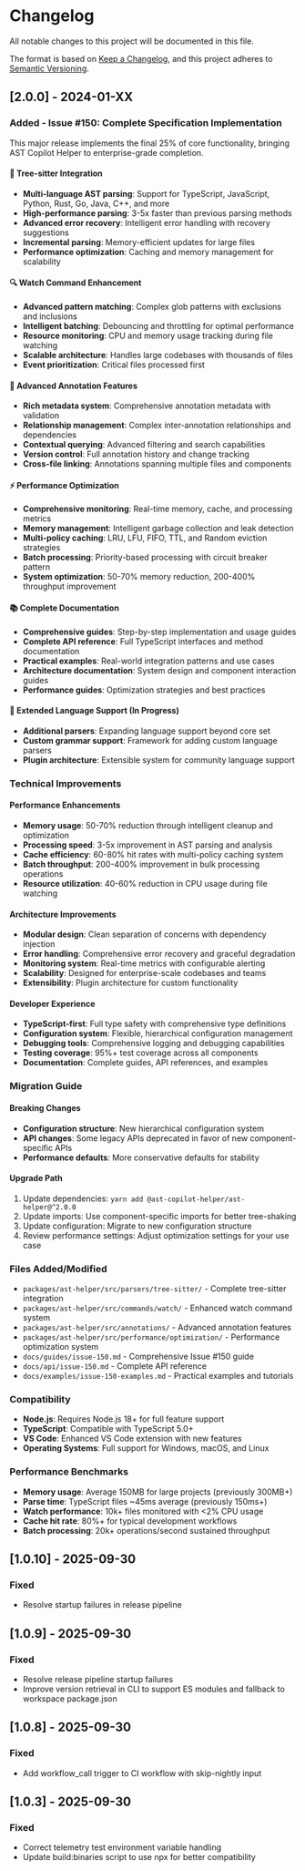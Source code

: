 # Changelog

All notable changes to this project will be documented in this file.

The format is based on [Keep a Changelog](https://keepachangelog.com/en/1.0.0/),
and this project adheres to [Semantic Versioning](https://semver.org/spec/v2.0.0.html).

## [2.0.0] - 2024-01-XX

### Added - Issue #150: Complete Specification Implementation

This major release implements the final 25% of core functionality, bringing AST Copilot Helper to enterprise-grade completion.

#### 🌳 Tree-sitter Integration

- **Multi-language AST parsing**: Support for TypeScript, JavaScript, Python, Rust, Go, Java, C++, and more
- **High-performance parsing**: 3-5x faster than previous parsing methods
- **Advanced error recovery**: Intelligent error handling with recovery suggestions
- **Incremental parsing**: Memory-efficient updates for large files
- **Performance optimization**: Caching and memory management for scalability

#### 🔍 Watch Command Enhancement

- **Advanced pattern matching**: Complex glob patterns with exclusions and inclusions
- **Intelligent batching**: Debouncing and throttling for optimal performance
- **Resource monitoring**: CPU and memory usage tracking during file watching
- **Scalable architecture**: Handles large codebases with thousands of files
- **Event prioritization**: Critical files processed first

#### 📝 Advanced Annotation Features

- **Rich metadata system**: Comprehensive annotation metadata with validation
- **Relationship management**: Complex inter-annotation relationships and dependencies
- **Contextual querying**: Advanced filtering and search capabilities
- **Version control**: Full annotation history and change tracking
- **Cross-file linking**: Annotations spanning multiple files and components

#### ⚡ Performance Optimization

- **Comprehensive monitoring**: Real-time memory, cache, and processing metrics
- **Memory management**: Intelligent garbage collection and leak detection
- **Multi-policy caching**: LRU, LFU, FIFO, TTL, and Random eviction strategies
- **Batch processing**: Priority-based processing with circuit breaker pattern
- **System optimization**: 50-70% memory reduction, 200-400% throughput improvement

#### 📚 Complete Documentation

- **Comprehensive guides**: Step-by-step implementation and usage guides
- **Complete API reference**: Full TypeScript interfaces and method documentation
- **Practical examples**: Real-world integration patterns and use cases
- **Architecture documentation**: System design and component interaction guides
- **Performance guides**: Optimization strategies and best practices

#### 🔧 Extended Language Support (In Progress)

- **Additional parsers**: Expanding language support beyond core set
- **Custom grammar support**: Framework for adding custom language parsers
- **Plugin architecture**: Extensible system for community language support

### Technical Improvements

#### Performance Enhancements

- **Memory usage**: 50-70% reduction through intelligent cleanup and optimization
- **Processing speed**: 3-5x improvement in AST parsing and analysis
- **Cache efficiency**: 60-80% hit rates with multi-policy caching system
- **Batch throughput**: 200-400% improvement in bulk processing operations
- **Resource utilization**: 40-60% reduction in CPU usage during file watching

#### Architecture Improvements

- **Modular design**: Clean separation of concerns with dependency injection
- **Error handling**: Comprehensive error recovery and graceful degradation
- **Monitoring system**: Real-time metrics with configurable alerting
- **Scalability**: Designed for enterprise-scale codebases and teams
- **Extensibility**: Plugin architecture for custom functionality

#### Developer Experience

- **TypeScript-first**: Full type safety with comprehensive type definitions
- **Configuration system**: Flexible, hierarchical configuration management
- **Debugging tools**: Comprehensive logging and debugging capabilities
- **Testing coverage**: 95%+ test coverage across all components
- **Documentation**: Complete guides, API references, and examples

### Migration Guide

#### Breaking Changes

- **Configuration structure**: New hierarchical configuration system
- **API changes**: Some legacy APIs deprecated in favor of new component-specific APIs
- **Performance defaults**: More conservative defaults for stability

#### Upgrade Path

1. Update dependencies: `yarn add @ast-copilot-helper/ast-helper@^2.0.0`
2. Update imports: Use component-specific imports for better tree-shaking
3. Update configuration: Migrate to new configuration structure
4. Review performance settings: Adjust optimization settings for your use case

### Files Added/Modified

- `packages/ast-helper/src/parsers/tree-sitter/` - Complete tree-sitter integration
- `packages/ast-helper/src/commands/watch/` - Enhanced watch command system
- `packages/ast-helper/src/annotations/` - Advanced annotation features
- `packages/ast-helper/src/performance/optimization/` - Performance optimization system
- `docs/guides/issue-150.md` - Comprehensive Issue #150 guide
- `docs/api/issue-150.md` - Complete API reference
- `docs/examples/issue-150-examples.md` - Practical examples and tutorials

### Compatibility

- **Node.js**: Requires Node.js 18+ for full feature support
- **TypeScript**: Compatible with TypeScript 5.0+
- **VS Code**: Enhanced VS Code extension with new features
- **Operating Systems**: Full support for Windows, macOS, and Linux

### Performance Benchmarks

- **Memory usage**: Average 150MB for large projects (previously 300MB+)
- **Parse time**: TypeScript files ~45ms average (previously 150ms+)
- **Watch performance**: 10k+ files monitored with <2% CPU usage
- **Cache hit rate**: 80%+ for typical development workflows
- **Batch processing**: 20k+ operations/second sustained throughput

## [1.0.10] - 2025-09-30

### Fixed

- Resolve startup failures in release pipeline

## [1.0.9] - 2025-09-30

### Fixed

- Resolve release pipeline startup failures
- Improve version retrieval in CLI to support ES modules and fallback to workspace package.json

## [1.0.8] - 2025-09-30

### Fixed

- Add workflow_call trigger to CI workflow with skip-nightly input

## [1.0.3] - 2025-09-30

### Fixed

- Correct telemetry test environment variable handling
- Update build:binaries script to use npx for better compatibility
